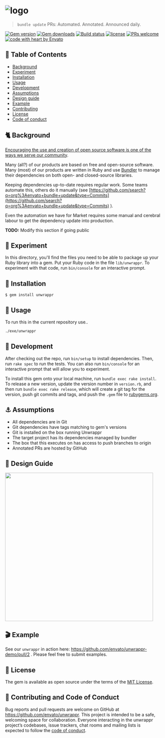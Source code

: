 # ![logo](https://user-images.githubusercontent.com/20217279/37953358-6847ed8a-31ee-11e8-9d3f-492e2574d7dc.png)
>  `bundle update` PRs: Automated. Annotated. Announced daily.

[![Gem version](https://img.shields.io/gem/v/unwrappr.svg?style=flat-square)](https://github.com/envato/unwrappr)
[![Gem downloads](https://img.shields.io/gem/dt/unwrappr.svg?style=flat-square)](https://rubygems.org/gems/unwrappr)
[![Build status](https://badge.buildkite.com/d7db34f910131ff2a03d31dcc0ee960a3bc5f0df2c42ec4eb4.svg?branch=master&style=flat-square)](https://buildkite.com/envato-marketplaces/unwrappr)
[![license](https://img.shields.io/github/license/mashape/apistatus.svg?style=flat-square)](https://github.com/envato/unwrappr/blob/master/LICENSE.txt)
[![PRs welcome](https://img.shields.io/badge/PRs-welcome-orange.svg?style=flat-square)](https://github.com/envato/unwrappr/issues)
[![code with heart by Envato](https://img.shields.io/badge/%3C%2F%3E%20with%20%E2%99%A5%20by-Envato%20unwrappr%20team-ff69b4.svg?style=flat-square)](https://github.com/envato/unwrappr)

## :triangular_flag_on_post: Table of Contents
- [Background](#background)
- [Experiment](#experiment)
- [Installation](#installation)
- [Usage](#usage)
- [Development](#development)
- [Assumptions](#assumptions)
- [Design guide](#design-guide)
- [Example](#example)
- [Contributing](#contributing)
- [License](#license)
- [Code of conduct](#code-of-conduct)

## <a id="background"></a> :cat2: Background

[Encouraging the use and creation of open source software is one of the ways we
serve our community](https://opensource.envato.com/).

Many (all?) of our products are based on free and open-source software. Many
(most) of our products are written in Ruby and use
[Bundler](https://bundler.io/) to manage their dependencies on both open- and
closed-source libraries.

Keeping dependencies up-to-date requires regular work. Some teams automate this,
others do it manually (see
[https://github.com/search?q=org%3Aenvato+bundle+update&type=Commits](https://github.com/search?q=org%3Aenvato+bundle+update&type=Commits)
).

Even the automation we have for Market requires some manual and cerebral labour
to get the dependency update into production.

**TODO:** Modify this section if going public
## <a id="experiment"></a> :microscope: Experiment
In this directory, you'll find the files you need to be able to package up your
Ruby library into a gem. Put your Ruby code in the file `lib/unwrappr`. To
experiment with that code, run `bin/console` for an interactive prompt.

## <a id="installation"></a> :floppy_disk: Installation

    $ gem install unwrappr

## <a id="usage"></a> :blue_book: Usage
To run this in the current repository use..
```bash
./exe/unwrappr
```

## <a id="development"></a> :hammer: Development

After checking out the repo, run `bin/setup` to install dependencies. Then, run
`rake spec` to run the tests. You can also run `bin/console` for an interactive
prompt that will allow you to experiment.

To install this gem onto your local machine, run `bundle exec rake install`. To
release a new version, update the version number in `version.rb`, and then run
`bundle exec rake release`, which will create a git tag for the version, push
git commits and tags, and push the `.gem` file to
[rubygems.org](https://rubygems.org).

## <a id="assumptions"></a> :anchor: Assumptions

- All dependencies are in Git
- Git dependencies have tags matching to gem's versions
- Git is installed on the box running Unwrappr
- The target project has its dependencies managed by bundler
- The box that this executes on has access to push branches to origin
- Annotated PRs are hosted by GitHub

## <a id="design-guide"></a> :art: Design Guide

<img src="https://user-images.githubusercontent.com/20217279/38064968-84130efa-334c-11e8-904f-10d9e48d7134.png" width="480"><br/>
## <a id="example"></a> :clapper: Example

See our `unwrappr` in action here: https://github.com/envato/unwrappr-demo/pull/2 . Please feel free to submit examples.

## <a id="license"></a> :scroll: License
The gem is available as open source under the terms of the [MIT License](https://opensource.org/licenses/MIT).

## <a id="contributing"></a> :seedling: Contributing and Code of Conduct

Bug reports and pull requests are welcome on GitHub at https://github.com/envato/unwrappr. This project is intended to be a safe, welcoming space for collaboration. Everyone interacting in the unwrappr project’s codebases, issue trackers, chat rooms and mailing lists is expected to follow the [code of conduct](https://github.com/envato/unwrappr/blob/master/CODE_OF_CONDUCT.md).
